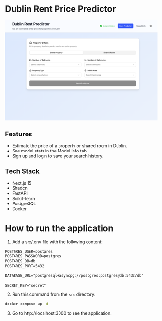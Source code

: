 # Dublin Rent Price Predictor

![](./dublin-rent-predictor-screenshot.png)

## Features
- Estimate the price of a property or shared room in Dublin.
- See model stats in the Model Info tab.
- Sign up and login to save your search history.

## Tech Stack
- Next.js 15
- Shadcn
- FastAPI
- Scikit-learn
- PostgreSQL
- Docker

# How to run the application

1. Add a src/.env file with the following content:

```
POSTGRES_USER=postgres
POSTGRES_PASSWORD=postgres
POSTGRES_DB=db
POSTGRES_PORT=5432

DATABASE_URL="postgresql+asyncpg://postgres:postgres@db:5432/db"

SECRET_KEY="secret"
```
2. Run this command from the `src` directory:

```bash
docker compose up -d
```

3. Go to http://localhost:3000 to see the application.
